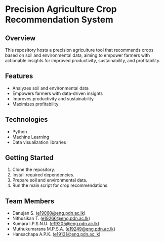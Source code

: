 # Precision Agriculture Crop Recommendation System

## Overview
This repository hosts a precision agriculture tool that recommends crops based on soil and environmental data, aiming to empower farmers with actionable insights for improved productivity, sustainability, and profitability.

## Features
- Analyzes soil and environmental data
- Empowers farmers with data-driven insights
- Improves productivity and sustainability
- Maximizes profitability

## Technologies
- Python
- Machine Learning
- Data visualization libraries

## Getting Started
1. Clone the repository.
2. Install required dependencies.
3. Prepare soil and environmental data.
4. Run the main script for crop recommendations.

## Team Members
- Danujan S. (e19060@eng.pdn.ac.lk)
- Nithusikan T. (e19266@eng.pdn.ac.lk)
- Kumara I.P.S.N.U. (e19205@eng.pdn.ac.lk)
- Muthukumarana M.P.S.A. (e19249@eng.pdn.ac.lk)
- Hansachapa A.P.K. (e19131@eng.pdn.ac.lk)
